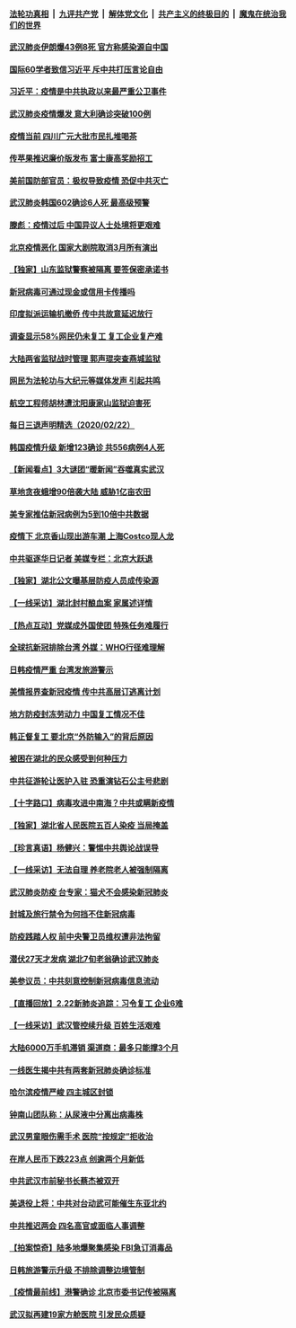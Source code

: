 ####  [法轮功真相](../../../../basic/blob/master/README.md?t=02240226) &nbsp;|&nbsp; [九评共产党](../../../../9ping.md/blob/master/README.md?t=02240226) &nbsp;|&nbsp; [解体党文化](../../../../jtdwh.md/blob/master/README.md?t=02240226)  &nbsp;|&nbsp; [共产主义的终极目的](../../../../gczydzjmd.md/blob/master/README.md?t=02240226) &nbsp;|&nbsp; [魔鬼在统治我们的世界](../../../../mgztzwmdsj.md/blob/master/README.md?t=02240226) 

#### [武汉肺炎伊朗爆43例8死 官方称感染源自中国](../pages/nsc413/n11890128.md?t=02240226) 

#### [国际60学者致信习近平 斥中共打压言论自由](../pages/nsc413/n11890021.md?t=02240226) 

#### [习近平：疫情是中共执政以来最严重公卫事件](../pages/nsc413/n11889921.md?t=02240226) 

#### [武汉肺炎疫情爆发 意大利确诊突破100例](../pages/nsc413/n11889926.md?t=02240226) 

#### [疫情当前 四川广元大批市民扎堆喝茶](../pages/nsc413/n11889809.md?t=02240226) 

#### [传苹果推迟廉价版发布 富士康高奖励招工](../pages/nsc413/n11889343.md?t=02240226) 

#### [美前国防部官员：极权导致疫情 恐促中共灭亡](../pages/nsc413/n11889092.md?t=02240226) 


#### [武汉肺炎韩国602确诊6人死 最高级预警](../pages/nsc413/n11889715.md?t=02240226) 

#### [滕彪：疫情过后 中国异议人士处境将更艰难](../pages/nsc413/n11889656.md?t=02240226) 

#### [北京疫情恶化 国家大剧院取消3月所有演出](../pages/nsc413/n11889299.md?t=02240226) 

#### [【独家】山东监狱警察被隔离 要签保密承诺书](../pages/nsc413/n11889454.md?t=02240226) 

#### [新冠病毒可通过现金或信用卡传播吗](../pages/nsc413/n11886629.md?t=02240226) 

#### [印度拟派运输机撤侨 传中共故意延迟放行](../pages/nsc413/n11889362.md?t=02240226) 

#### [调查显示58%网民仍未复工 复工企业复产难](../pages/nsc413/n11888866.md?t=02240226) 

#### [大陆两省监狱战时管理 郭声琨突查燕城监狱](../pages/nsc413/n11889113.md?t=02240226) 

#### [网民为法轮功与大纪元等媒体发声 引起共鸣](../pages/nsc413/n11889143.md?t=02240226) 

#### [航空工程师胡林遭沈阳康家山监狱迫害死](../pages/nsc413/n11888407.md?t=02240226) 

#### [每日三退声明精选（2020/02/22）](../pages/nsc413/n11889489.md?t=02240226) 

#### [韩国疫情升级 新增123确诊 共556病例4人死](../pages/nsc413/n11888882.md?t=02240226) 

#### [【新闻看点】3大谜团“暖新闻”吞噬真实武汉](../pages/nsc413/n11888400.md?t=02240226) 

#### [草地贪夜蛾增90倍袭大陆 威胁1亿亩农田](../pages/nsc413/n11888493.md?t=02240226) 

#### [美专家推估新冠病例为5到10倍中共数据](../pages/nsc413/n11884404.md?t=02240226) 

#### [疫情下 北京香山现出游车潮 上海Costco现人龙](../pages/nsc413/n11888399.md?t=02240226) 

#### [中共驱逐华日记者 美媒专栏：北京大跃退](../pages/nsc413/n11888453.md?t=02240226) 

#### [【独家】湖北公文曝基层防疫人员成传染源](../pages/nsc413/n11887125.md?t=02240226) 

#### [【一线采访】湖北封村酿血案 家属述详情](../pages/nsc413/n11888368.md?t=02240226) 

#### [【热点互动】党媒成外国使团 特殊任务难履行](../pages/nsc413/n11888306.md?t=02240226) 

#### [全球抗新冠排除台湾 外媒：WHO行径难理解](../pages/nsc413/n11888248.md?t=02240226) 

#### [日韩疫情严重 台湾发旅游警示](../pages/nsc413/n11888371.md?t=02240226) 

#### [美情报界查新冠疫情 传中共高层订逃离计划](../pages/nsc413/n11888161.md?t=02240226) 

#### [地方防疫封冻劳动力 中国复工情况不佳](../pages/nsc413/n11888213.md?t=02240226) 

#### [韩正督复工 要北京“外防输入”的背后原因](../pages/nsc413/n11888026.md?t=02240226) 

#### [被困在湖北的民众感受到何种压力](../pages/nsc413/n11888263.md?t=02240226) 

#### [中共征游轮让医护入驻 恐重演钻石公主号悲剧](../pages/nsc413/n11888077.md?t=02240226) 

#### [【十字路口】病毒攻进中南海？中共或瞒新疫情](../pages/nsc413/n11887894.md?t=02240226) 

#### [【独家】湖北省人民医院五百人染疫 当局掩盖](../pages/nsc413/n11888080.md?t=02240226) 

#### [【珍言真语】杨健兴：警惕中共舆论战误导](../pages/nsc413/n11888131.md?t=02240226) 

#### [【一线采访】无法自理 养老院老人被强制隔离](../pages/nsc413/n11887954.md?t=02240226) 

#### [武汉肺炎防疫 台专家：猫犬不会感染新冠肺炎](../pages/nsc413/n11888041.md?t=02240226) 

#### [封城及旅行禁令为何挡不住新冠病毒](../pages/nsc413/n11888067.md?t=02240226) 

#### [防疫践踏人权 前中央警卫员维权遭非法拘留](../pages/nsc413/n11887653.md?t=02240226) 

#### [潜伏27天才发病 湖北7旬老翁确诊武汉肺炎](../pages/nsc413/n11887996.md?t=02240226) 

#### [美参议员：中共刻意控制新冠病毒信息流动](../pages/nsc413/n11887949.md?t=02240226) 


#### [【直播回放】2.22新肺炎追踪：习令复工 企业6难](../pages/nsc413/n11887888.md?t=02240226) 

#### [【一线采访】武汉管控续升级 百姓生活艰难](../pages/nsc413/n11886970.md?t=02240226) 

#### [大陆6000万手机滞销 渠道商：最多只能撑3个月](../pages/nsc413/n11887539.md?t=02240226) 

#### [一线医生揭中共有两套新冠肺炎确诊标准](../pages/nsc413/n11887560.md?t=02240226) 

#### [哈尔滨疫情严峻 四主城区封锁](../pages/nsc413/n11887651.md?t=02240226) 

#### [钟南山团队称：从尿液中分离出病毒株](../pages/nsc413/n11887606.md?t=02240226) 

#### [武汉男童眼伤需手术 医院“按规定”拒收治](../pages/nsc413/n11887444.md?t=02240226) 

#### [在岸人民币下跌223点 创逾两个月新低](../pages/nsc413/n11887245.md?t=02240226) 

#### [中共武汉市前秘书长蔡杰被双开](../pages/nsc413/n11887385.md?t=02240226) 

#### [美退役上将：中共对台动武可能催生东亚北约](../pages/nsc413/n11887392.md?t=02240226) 

#### [中共推迟两会 四名高官或面临人事调整](../pages/nsc413/n11887347.md?t=02240226) 

#### [【拍案惊奇】陆多地爆聚集感染 FBI急订消毒品](../pages/nsc413/n11887149.md?t=02240226) 

#### [日韩旅游警示升级 不排除调整边境管制](../pages/nsc413/n11887156.md?t=02240226) 

#### [【疫情最前线】港警确诊 北京市委书记传被隔离](../pages/nsc413/n11886872.md?t=02240226) 

#### [武汉拟再建19家方舱医院 引发民众质疑](../pages/nsc413/n11887106.md?t=02240226) 

